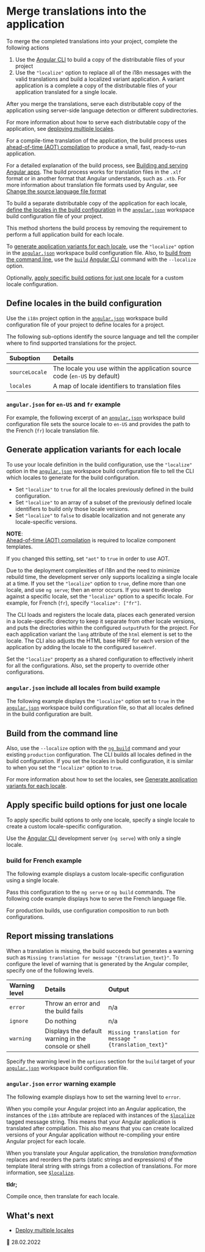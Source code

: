 # Merge translations into the application

To merge the completed translations into your project, complete the following actions

1.  Use the [Angular CLI][aioclimain] to build a copy of the distributable files of your project
1.  Use the `"localize"` option to replace all of the i18n messages with the valid translations and build a localized variant application.
    A variant application is a complete a copy of the distributable files of your application translated for a single locale.

After you merge the translations, serve each distributable copy of the application using server-side language detection or different subdirectories.

<div class="alert is-helpful">

For more information about how to serve each distributable copy of the application, see [deploying multiple locales][aioguidei18ncommondeploy].

</div>

For a compile-time translation of the application, the build process uses [ahead-of-time (AOT) compilation][aioguideglossaryaheadoftimeaotcompilation] to produce a small, fast, ready-to-run application.

<div class="alert is-helpful">

For a detailed explanation of the build process, see [Building and serving Angular apps][aioguidebuild].
The build process works for translation files in the `.xlf` format or in another format that Angular understands, such as `.xtb`.
For more information about translation file formats used by Angular, see [Change the source language file format][aioguidei18ncommontranslationfileschangethesourcelanguagefileformat]

</div>

To build a separate distributable copy of the application for each locale, [define the locales in the build configuration][aioguidei18ncommonmergedefinelocalesinthebuildconfiguration] in the [`angular.json`][aioguideworkspaceconfig] workspace build configuration file of your project.

This method shortens the build process by removing the requirement to perform a full application build for each locale.

To [generate application variants for each locale][aioguidei18ncommonmergegenerateapplicationvariantsforeachlocale], use the `"localize"` option in the [`angular.json`][aioguideworkspaceconfig] workspace build configuration file.
Also, to [build from the command line][aioguidei18ncommonmergebuildfromthecommandline], use the [`build`][aioclibuild] [Angular CLI][aioclimain] command with the `--localize` option.

<div class="alert is-helpful">

Optionally, [apply specific build options for just one locale][aioguidei18ncommonmergeapplyspecificbuildoptionsforjustonelocale] for a custom locale configuration.

</div>

## Define locales in the build configuration

Use the `i18n` project option in the [`angular.json`][aioguideworkspaceconfig] workspace build configuration file of your project to define locales for a project.

The following sub-options identify the source language and tell the compiler where to find supported translations for the project.

| Suboption      | Details                                                                      |
| :------------- | :--------------------------------------------------------------------------- |
| `sourceLocale` | The locale you use within the application source code \(`en-US` by default\) |
| `locales`      | A map of locale identifiers to translation files                             |

### `angular.json` for `en-US` and `fr` example

For example, the following excerpt of an [`angular.json`][aioguideworkspaceconfig] workspace build configuration file sets the source locale to `en-US` and provides the path to the French \(`fr`\) locale translation file.

<code-example header="angular.json" path="i18n/angular.json" region="locale-config"></code-example>

## Generate application variants for each locale

To use your locale definition in the build configuration, use the `"localize"` option in the [`angular.json`][aioguideworkspaceconfig] workspace build configuration file to tell the CLI which locales to generate for the build configuration.

-   Set `"localize"` to `true` for all the locales previously defined in the build configuration.
-   Set `"localize"` to an array of a subset of the previously defined locale identifiers to build only those locale versions.
-   Set `"localize"` to `false` to disable localization and not generate any locale-specific versions.

<div class="alert is-helpful">

**NOTE**: <br />
[Ahead-of-time (AOT) compilation][aioguideglossaryaheadoftimeaotcompilation] is required to localize component templates.

If you changed this setting, set `"aot"` to `true` in order to use AOT.

</div>

<div class="alert is-helpful">

Due to the deployment complexities of i18n and the need to minimize rebuild time, the development server only supports localizing a single locale at a time.
If you set the `"localize"` option to `true`, define more than one locale, and use `ng serve`; then an error occurs.
If you want to develop against a specific locale, set the `"localize"` option to a specific locale.
For example, for French \(`fr`\), specify `"localize": ["fr"]`.

</div>

The CLI loads and registers the locale data, places each generated version in a locale-specific directory to keep it separate from other locale versions, and puts the directories within the configured `outputPath` for the project.
For each application variant the `lang` attribute of the `html` element is set to the locale.
The CLI also adjusts the HTML base HREF for each version of the application by adding the locale to the configured `baseHref`.

Set the `"localize"` property as a shared configuration to effectively inherit for all the configurations.
Also, set the property to override other configurations.

### `angular.json` include all locales from build example

The following example displays the `"localize"` option set to `true` in the [`angular.json`][aioguideworkspaceconfig] workspace build configuration file, so that all locales defined in the build configuration are built.

<code-example header="angular.json" path="i18n/angular.json" region="build-localize-true"></code-example>

## Build from the command line

Also, use the `--localize` option with the [`ng build`][aioclibuild] command and your existing `production` configuration.
The CLI builds all locales defined in the build configuration.
If you set the locales in build configuration, it is similar to when you set the `"localize"` option to `true`.

<div class="alert is-helpful">

For more information about how to set the locales, see [Generate application variants for each locale][aioguidei18ncommonmergegenerateapplicationvariantsforeachlocale].

</div>

<code-example path="i18n/doc-files/commands.sh" region="build-localize"></code-example>

## Apply specific build options for just one locale

To apply specific build options to only one locale, specify a single locale to create a custom locale-specific configuration.

<div class="alert is-important">

Use the [Angular CLI][aioclimain] development server \(`ng serve`\) with only a single locale.

</div>

### build for French example

The following example displays a custom locale-specific configuration using a single locale.

<code-example header="angular.json" path="i18n/angular.json" region="build-single-locale"></code-example>

Pass this configuration to the `ng serve` or `ng build` commands.
The following code example displays how to serve the French language file.

<code-example path="i18n/doc-files/commands.sh" region="serve-french"></code-example>

For production builds, use configuration composition to run both configurations.

<code-example path="i18n/doc-files/commands.sh" region="build-production-french"></code-example>

<code-example header="angular.json" path="i18n/angular.json" region="build-production-french" ></code-example>

## Report missing translations

When a translation is missing, the build succeeds but generates a warning such as `Missing translation for message "{translation_text}"`.
To configure the level of warning that is generated by the Angular compiler, specify one of the following levels.

| Warning level | Details                                              | Output                                                 |
| :------------ | :--------------------------------------------------- | :----------------------------------------------------- |
| `error`       | Throw an error and the build fails                   | n/a                                                    |
| `ignore`      | Do nothing                                           | n/a                                                    |
| `warning`     | Displays the default warning in the console or shell | `Missing translation for message "{translation_text}"` |

Specify the warning level in the `options` section for the `build` target of your [`angular.json`][aioguideworkspaceconfig] workspace build configuration file.

### `angular.json` `error` warning example

The following example displays how to set the warning level to `error`.

<code-example header="angular.json" path="i18n/angular.json" region="missing-translation-error" ></code-example>

<div class="alert is-helpful">

When you compile your Angular project into an Angular application, the instances of the `i18n` attribute are replaced with instances of the [`$localize`][aioapilocalizeinitlocalize] tagged message string.
This means that your Angular application is translated after compilation.
This also means that you can create localized versions of your Angular application without re-compiling your entire Angular project for each locale.

When you translate your Angular application, the _translation transformation_ replaces and reorders the parts \(static strings and expressions\) of the template literal string with strings from a collection of translations.
For more information, see [`$localize`][aioapilocalizeinitlocalize].

<div class="alert is-helpful">

**tldr;**

Compile once, then translate for each locale.

</div>

</div>

## What's next

-   [Deploy multiple locales][aioguidei18ncommondeploy]

<!-- links -->

[aioapilocalizeinitlocalize]: api/localize/init/$localize '$localize | init - localize - API | Angular'
[aioclimain]: cli 'CLI Overview and Command Reference | Angular'
[aioclibuild]: cli/build 'ng build | CLI | Angular'
[aioguidebuild]: guide/build 'Building and serving Angular apps | Angular'
[aioguideglossaryaheadoftimeaotcompilation]: guide/glossary#ahead-of-time-aot-compilation 'ahead-of-time (AOT) compilation - Glossary | Angular'
[aioguidei18ncommondeploy]: guide/i18n-common-deploy 'Deploy multiple locales | Angular'
[aioguidei18ncommonmergeapplyspecificbuildoptionsforjustonelocale]: guide/i18n-common-merge#apply-specific-build-options-for-just-one-locale 'Apply specific build options for just one locale - Merge translations into the application | Angular'
[aioguidei18ncommonmergebuildfromthecommandline]: guide/i18n-common-merge#build-from-the-command-line 'Build from the command line - Merge translations into the application | Angular'
[aioguidei18ncommonmergedefinelocalesinthebuildconfiguration]: guide/i18n-common-merge#define-locales-in-the-build-configuration 'Define locales in the build configuration - Merge translations into the application | Angular'
[aioguidei18ncommonmergegenerateapplicationvariantsforeachlocale]: guide/i18n-common-merge#generate-application-variants-for-each-locale 'Generate application variants for each locale - Merge translations into the application | Angular'
[aioguidei18ncommontranslationfileschangethesourcelanguagefileformat]: guide/i18n-common-translation-files#change-the-source-language-file-format 'Change the source language file format - Work with translation files | Angular'
[aioguideworkspaceconfig]: guide/workspace-config 'Angular workspace configuration | Angular'

<!-- external links -->

[angularv8guidei18nmergewiththejitcompiler]: https://v8.angular.io/guide/i18n-common#merge-translations-into-the-app-with-the-jit-compiler 'Merge with the JIT compiler - Internationalization (i18n) | Angular v8'

<!-- end links -->

:date: 28.02.2022
